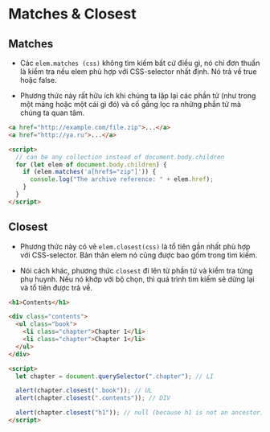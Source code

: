 # Matches & Closest

## Matches

- Các `elem.matches (css)` không tìm kiếm bất cứ điều gì, nó chỉ đơn thuần là kiểm tra nếu elem phù hợp với CSS-selector nhất định. Nó trả về true hoặc false.

- Phương thức này rất hữu ích khi chúng ta lặp lại các phần tử (như trong một mảng hoặc một cái gì đó) và cố gắng lọc ra những phần tử mà chúng ta quan tâm.

```html
<a href="http://example.com/file.zip">...</a>
<a href="http://ya.ru">...</a>

<script>
  // can be any collection instead of document.body.children
  for (let elem of document.body.children) {
    if (elem.matches('a[href$="zip"]')) {
      console.log("The archive reference: " + elem.href);
    }
  }
</script>
```

## Closest

- Phương thức này có vẻ `elem.closest(css)` là tổ tiên gần nhất phù hợp với CSS-selector. Bản thân elem nó cũng được bao gồm trong tìm kiếm.

- Nói cách khác, phương thức `closest` đi lên từ phần tử và kiểm tra từng phụ huynh. Nếu nó khớp với bộ chọn, thì quá trình tìm kiếm sẽ dừng lại và tổ tiên được trả về.

```html
<h1>Contents</h1>

<div class="contents">
  <ul class="book">
    <li class="chapter">Chapter 1</li>
    <li class="chapter">Chapter 1</li>
  </ul>
</div>

<script>
  let chapter = document.querySelector(".chapter"); // LI

  alert(chapter.closest(".book")); // UL
  alert(chapter.closest(".contents")); // DIV

  alert(chapter.closest("h1")); // null (because h1 is not an ancestor)
</script>
```
